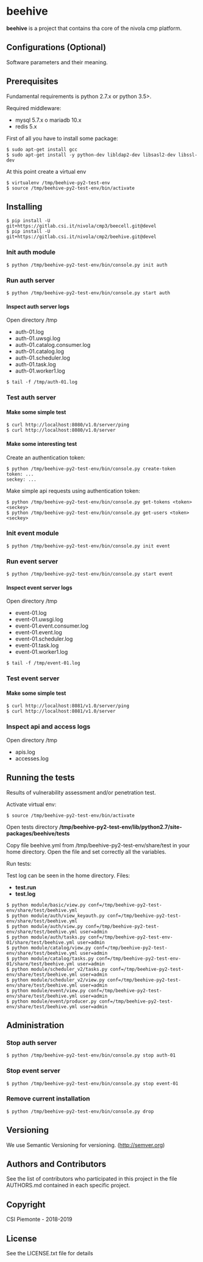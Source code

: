# beehive
__beehive__ is a project that contains tha core of the nivola cmp platform.

## Configurations (Optional)
Software parameters and their meaning.

## Prerequisites
Fundamental requirements is python 2.7.x or python 3.5>.

Required middleware:

- mysql 5.7.x o mariadb 10.x
- redis 5.x

First of all you have to install some package:

```
$ sudo apt-get install gcc
$ sudo apt-get install -y python-dev libldap2-dev libsasl2-dev libssl-dev
```

At this point create a virtual env

```
$ virtualenv /tmp/beehive-py2-test-env
$ source /tmp/beehive-py2-test-env/bin/activate
```

## Installing

```
$ pip install -U git+https://gitlab.csi.it/nivola/cmp3/beecell.git@devel
$ pip install -U git+https://gitlab.csi.it/nivola/cmp2/beehive.git@devel
```

### Init auth module

```
$ python /tmp/beehive-py2-test-env/bin/console.py init auth
```

### Run auth server

```
$ python /tmp/beehive-py2-test-env/bin/console.py start auth
```

#### Inspect auth server logs

Open directory /tmp

- auth-01.log
- auth-01.uwsgi.log
- auth-01.catalog.consumer.log  
- auth-01.catalog.log  
- auth-01.scheduler.log  
- auth-01.task.log
- auth-01.worker1.log

```
$ tail -f /tmp/auth-01.log
```

### Test auth server

#### Make some simple test

```
$ curl http://localhost:8080/v1.0/server/ping
$ curl http://localhost:8080/v1.0/server
```

#### Make some interesting test

Create an authentication token:

```
$ python /tmp/beehive-py2-test-env/bin/console.py create-token
token: ...
seckey: ...
```

Make simple api requests using authentication token:

```
$ python /tmp/beehive-py2-test-env/bin/console.py get-tokens <token> <seckey>
$ python /tmp/beehive-py2-test-env/bin/console.py get-users <token> <seckey>
```

### Init event module

```
$ python /tmp/beehive-py2-test-env/bin/console.py init event
```

### Run event server

```
$ python /tmp/beehive-py2-test-env/bin/console.py start event
```

#### Inspect event server logs

Open directory /tmp

- event-01.log
- event-01.uwsgi.log
- event-01.event.consumer.log  
- event-01.event.log  
- event-01.scheduler.log  
- event-01.task.log
- event-01.worker1.log

```
$ tail -f /tmp/event-01.log
```

### Test event server

#### Make some simple test

```
$ curl http://localhost:8081/v1.0/server/ping
$ curl http://localhost:8081/v1.0/server
```

### Inspect api and access logs

Open directory /tmp

- apis.log
- accesses.log

## Running the tests
Results of vulnerability assessment and/or penetration test.

Activate virtual env:

```
$ source /tmp/beehive-py2-test-env/bin/activate
```

Open tests directory __/tmp/beehive-py2-test-env/lib/python2.7/site-packages/beehive/tests__

Copy file beehive.yml from /tmp/beehive-py2-test-env/share/test in your home directory. Open the file and set 
  correctly all the <BLANK> variables.

Run tests:

Test log can be seen in the home directory. 
Files: 
- __test.run__ 
- __test.log__

```
$ python module/basic/view.py conf=/tmp/beehive-py2-test-env/share/test/beehive.yml
$ python module/auth/view_keyauth.py conf=/tmp/beehive-py2-test-env/share/test/beehive.yml
$ python module/auth/view.py conf=/tmp/beehive-py2-test-env/share/test/beehive.yml user=admin
$ python module/auth/tasks.py conf=/tmp/beehive-py2-test-env-01/share/test/beehive.yml user=admin
$ python module/catalog/view.py conf=/tmp/beehive-py2-test-env/share/test/beehive.yml user=admin
$ python module/catalog/tasks.py conf=/tmp/beehive-py2-test-env-01/share/test/beehive.yml user=admin
$ python module/scheduler_v2/tasks.py conf=/tmp/beehive-py2-test-env/share/test/beehive.yml user=admin
$ python module/scheduler_v2/view.py conf=/tmp/beehive-py2-test-env/share/test/beehive.yml user=admin
$ python module/event/view.py conf=/tmp/beehive-py2-test-env/share/test/beehive.yml user=admin
$ python module/event/producer.py conf=/tmp/beehive-py2-test-env/share/test/beehive.yml user=admin
```


## Administration

### Stop auth server

```
$ python /tmp/beehive-py2-test-env/bin/console.py stop auth-01
```

### Stop event server

```
$ python /tmp/beehive-py2-test-env/bin/console.py stop event-01
```

### Remove current installation

```
$ python /tmp/beehive-py2-test-env/bin/console.py drop
```


## Versioning
We use Semantic Versioning for versioning. (http://semver.org)

## Authors and Contributors
See the list of contributors who participated in this project in the file AUTHORS.md contained in each specific project.

## Copyright
CSI Piemonte - 2018-2019

## License
See the LICENSE.txt file for details
